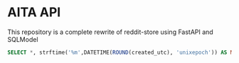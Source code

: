 # AITA API

This repository is a complete rewrite of reddit-store using FastAPI and SQLModel

```sql
SELECT *, strftime('%m',DATETIME(ROUND(created_utc), 'unixepoch')) AS MONTH, strftime('%Y',DATETIME(ROUND(created_utc), 'unixepoch')) AS YEAR FROM submission;
```